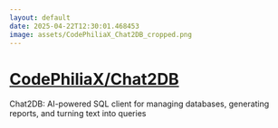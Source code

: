 ```yaml
---
layout: default
date: 2025-04-22T12:30:01.468453
image: assets/CodePhiliaX_Chat2DB_cropped.png
---
```


# [CodePhiliaX/Chat2DB](https://github.com/CodePhiliaX/Chat2DB)

Chat2DB: AI-powered SQL client for managing databases, generating reports, and turning text into queries
